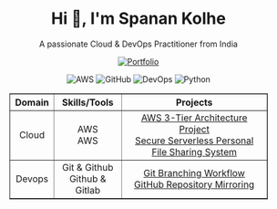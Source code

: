 <!-- Profile Header / Greeting -->
<h1 align="center">Hi 👋, I'm Spanan Kolhe</h1>
<p align="center">A passionate Cloud & DevOps Practitioner from India</p>

<p align="center">
  <a href="https://spandankolhe.github.io/portfolio/" target="_blank">
    <img src="https://img.shields.io/badge/Portfolio-Visit%20My%20Site-blue?style=for-the-badge&logo=Google-Chrome&logoColor=white" alt="Portfolio" />
  </a>
</p>


<!-- Quick Profile Stats (Optional Badge) -->
<p align="center">
  <!-- Profile Views -->

  <!-- Technology / Skill Badges -->
  <img src="https://img.shields.io/badge/Cloud-AWS-orange?style=flat-square&logo=aws&logoColor=white" alt="AWS" />
  <img src="https://img.shields.io/badge/GitHub-GitHub-black?style=flat-square&logo=github&logoColor=white" alt="GitHub" />
  <img src="https://img.shields.io/badge/DevOps-DevOps-blue?style=flat-square&logo=appveyor&logoColor=white" alt="DevOps" />
  <img src="https://img.shields.io/badge/Python-Python-blue?style=flat-square&logo=python&logoColor=white" alt="Python" />
</p>


<!-- Skills and Projects Table -->
<div align="center">
<table style="width:90%; border-collapse: collapse; font-size:16px; text-align:center;" border="1" cellpadding="12">
  <thead>
    <tr>
      <th>Domain</th>
      <th>Skills/Tools</th>
      <th>Projects</th>
    </tr>
  </thead>
  <tbody>
    <tr>
      <td>Cloud</td>
      <td>AWS<br>
      AWS</td>
      <td>
        <a href="https://github.com/spandankolhe/3TierArchitectureWithS3-Cdn">AWS 3-Tier Architecture Project</a><br>
        <a href="https://github.com/spandankolhe/GitBranchingProject">Secure Serverless Personal File Sharing System</a><br>
      </td>
    </tr>
        <tr>
      <td>Devops</td>
      <td>Git & Github <br>
          Github & Gitlab</td>
      <td>
        <a href="https://github.com/spandankolhe/GitBranchingProject">Git Branching Workflow</a><br>
        <a href="https://github.com/spandankolhe/miroring-miniproject">GitHub Repository Mirroring</a><br>
    </tr>
  </tbody>
</table>
</div>
<!-- About / Short Bio Section -->



<!-- Update all href links and usernames with your details -->
















